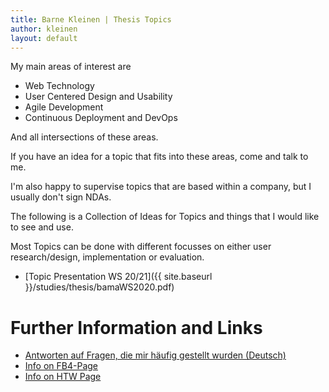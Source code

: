 ```yaml
---
title: Barne Kleinen | Thesis Topics
author: kleinen
layout: default
---
```


My main areas of interest are

* Web Technology
* User Centered Design and Usability
* Agile Development
* Continuous Deployment and DevOps


And all intersections of these areas.

If you have an idea for a topic that fits into these areas, come and talk to me.

I'm also happy to supervise topics that are based within a company, but I usually
don't sign NDAs.

The following is a Collection of Ideas for Topics and things that I would like
to see and use.

Most Topics can be done with different focusses on either user research/design,
implementation or evaluation.

* [Topic Presentation WS 20/21]({{ site.baseurl }}/studies/thesis/bamaWS2020.pdf)


# Further Information and Links
* [Antworten auf Fragen, die mir häufig gestellt wurden (Deutsch)](faq)
* [Info on FB4-Page](https://www.f4.htw-berlin.de/studieren/abschlussarbeit-kolloquium/)
* [Info on HTW Page](https://www.htw-berlin.de/studium/studienorganisation/pruefungen-praktikum/abschlussarbeit/)

